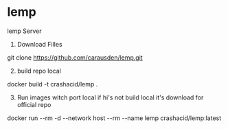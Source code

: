 # lemp
lemp Server 

1) Download Filles

git clone https://github.com/carausden/lemp.git 

2) build repo local

docker build -t crashacid/lemp . 

3) Run images witch port local if hi's not build local it's download for official repo 

docker run --rm -d --network host --rm --name lemp crashacid/lemp:latest
